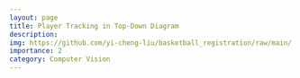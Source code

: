 ```yaml
---
layout: page
title: Player Tracking in Top-Down Diagram
description: 
img: https://github.com/yi-cheng-liu/basketball_registration/raw/main/.assets/demo_original.gif
importance: 2
category: Computer Vision
---
```

